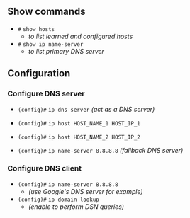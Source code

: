 ## **Show commands**
- `#` `show hosts`
	- *to list learned and configured hosts*
- `#` `show ip name-server`
	- *to list primary DNS server*

## **Configuration**

### Configure DNS server
- `(config)#` `ip dns server` *(act as a DNS server)*

- `(config)#` `ip host HOST_NAME_1 HOST_IP_1`
- `(config)#` `ip host HOST_NAME_2 HOST_IP_2`

- `(config)#` `ip name-server 8.8.8.8` *(fallback DNS server)*

### Configure DNS client
- `(config)#` `ip name-server 8.8.8.8` 
	- *(use Google's DNS server for example)*
- `(config)#` `ip domain lookup` 
	- *(enable to perform DSN queries)*
